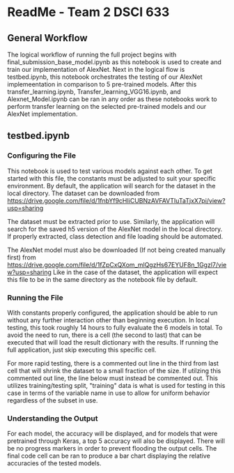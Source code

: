 # ReadMe - Team 2 DSCI 633

## General Workflow 
The logical workflow of running the full project begins with final_submission_base_model.ipynb as this notebook is used to create and train our implementation of AlexNet. Next in the logical flow is testbed.ipynb, this notebook orchestrates the testing of our AlexNet implemeentation in comparison to 5 pre-trained models. After this transfer_learning.ipynb, Transfer_learning_VGG16.ipynb, and Alexnet_Model.ipynb can be ran in any order as these notebooks work to perform transfer learning on the selected pre-trained models and our AlexNet implementation.

## testbed.ipynb
### Configuring the File
This notebook is used to test various models against each other. To get started with this file, the constants 
must be adjusted to suit your specific environment. By default, the application will search for the dataset 
in the local directory. The dataset can be downloaded from https://drive.google.com/file/d/1fnbYf9cHIiCUBNzAVFAVTIuTaTjxX7pi/view?usp=sharing

The dataset must be extracted prior to use. Similarly, the application will search for the saved h5 version of the AlexNet
model in the local directory. If properly extracted, class detection and file loading should be automated.

The AlexNet model must also be downloaded (If not being created manually first) 
from https://drive.google.com/file/d/1fZpCxQXom_mlQgzHs67EYUF8n_1Ggzl7/view?usp=sharing Like in the case of the 
dataset, the application will expect this file to be in the same directory as the notebook file by default.

### Running the File
With constants properly configured, the application should be able to run without any further interaction other than beginning execution. 
In local testing, this took roughly 14 hours to fully evaluate the 6 models in total. To avoid the need to run, there is a cell (the second to last) that 
can be executed that will load the result dictionary with the results. If running the full application, just skip executing this specific cell. 

For more rapid testing, there is a commented out line in the third from last cell that will shrink the dataset to a small fraction of the size. 
If utilzing this commented out line, the line below must instead be commented out. This utilizes training/testing split, "training" data is
what is used for testing in this case in terms of the variable name in use to allow for uniform behavior regardless of the subset in use.


### Understanding the Output
For each model, the accuracy will be displayed, and for models that were pretrained through Keras, a top 5 accuracy will also be 
displayed. There will be no progress markers in order to prevent flooding the output cells. The final code cell can be ran to 
produce a bar chart displaying the relative accuracies of the tested models. 
